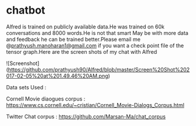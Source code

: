 # chatbot

Alfred is trained on publicly available data.He was trained on 60k conversations and 8000 words.He is not that smart May be with more data and feedback he can be trained better.Please email me @prathyush.manoharan1@gmail.com if you want a check point file of the tensor graph.Here are the screen shots of my chat with Alfred

![Screenshot] (https://github.com/prathyush90/Alfred/blob/master/Screen%20Shot%202017-02-05%20at%201.49.46%20AM.png)


Data sets Used :


Cornell Movie diaogues corpus : https://www.cs.cornell.edu/~cristian/Cornell_Movie-Dialogs_Corpus.html


Twitter Chat corpus           : https://github.com/Marsan-Ma/chat_corpus   
